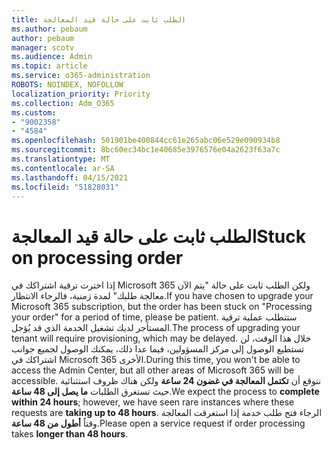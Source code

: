 ```yaml
---
title: الطلب ثابت على حالة قيد المعالجة
ms.author: pebaum
author: pebaum
manager: scotv
ms.audience: Admin
ms.topic: article
ms.service: o365-administration
ROBOTS: NOINDEX, NOFOLLOW
localization_priority: Priority
ms.collection: Adm_O365
ms.custom:
- "9002358"
- "4584"
ms.openlocfilehash: 501901be400844cc61e265abc06e529e090934b8
ms.sourcegitcommit: 8bc60ec34bc1e40685e3976576e04a2623f63a7c
ms.translationtype: MT
ms.contentlocale: ar-SA
ms.lasthandoff: 04/15/2021
ms.locfileid: "51828031"
---
```

# <a name="stuck-on-processing-order"></a><span data-ttu-id="3dfd5-102">الطلب ثابت على حالة قيد المعالجة</span><span class="sxs-lookup"><span data-stu-id="3dfd5-102">Stuck on processing order</span></span>

<span data-ttu-id="3dfd5-103">إذا اخترت ترقية اشتراكك في Microsoft 365 ولكن الطلب ثابت على حالة "يتم الآن معالجة طلبك" لمدة زمنية، فالرجاء الانتظار.</span><span class="sxs-lookup"><span data-stu-id="3dfd5-103">If you have chosen to upgrade your Microsoft 365 subscription, but the order has been stuck on "Processing your order" for a period of time, please be patient.</span></span> <span data-ttu-id="3dfd5-104">ستتطلب عملية ترقية المستأجر لديك تشغيل الخدمة الذي قد يُؤجل.</span><span class="sxs-lookup"><span data-stu-id="3dfd5-104">The process of upgrading your tenant will require provisioning, which may be delayed.</span></span> <span data-ttu-id="3dfd5-105">خلال هذا الوقت، لن تستطيع الوصول إلى مركز المسؤولين، فيما عدا ذلك، يمكنك الوصول لجميع جوانب اشتراكك في Microsoft 365 الأخرى.</span><span class="sxs-lookup"><span data-stu-id="3dfd5-105">During this time, you won't be able to access the Admin Center, but all other areas of Microsoft 365 will be accessible.</span></span> <span data-ttu-id="3dfd5-106">نتوقع أن **تكتمل المعالجة في غضون 24 ساعة** ولكن هناك ظروف استثنائية حيث تستغرق الطلبات **ما يصل إلى 48 ساعة**.</span><span class="sxs-lookup"><span data-stu-id="3dfd5-106">We expect the process to **complete within 24 hours**; however, we have seen rare instances where these requests are **taking up to 48 hours**.</span></span> <span data-ttu-id="3dfd5-107">الرجاء فتح طلب خدمة إذا استغرقت المعالجة وقتاً **أطول من 48 ساعة**.</span><span class="sxs-lookup"><span data-stu-id="3dfd5-107">Please open a service request if order processing takes **longer than 48 hours**.</span></span>

